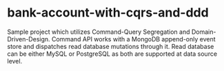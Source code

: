 # bank-account-with-cqrs-and-ddd
Sample project which utilizes Command-Query Segregation and Domain-Driven-Design. Command API works with a MongoDB append-only event store and dispatches read database mutations through it.
Read database can be either MySQL or PostgreSQL as both are supported at data source level.
